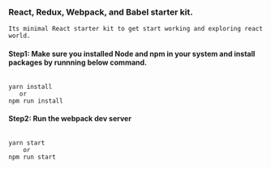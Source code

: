 ### React, Redux, Webpack, and Babel starter kit.
	Its minimal React starter kit to get start working and exploring react world.

#### Step1: Make sure you installed Node and npm in your system and install packages by runnning below command.

```

yarn install 
   or
npm run install
```

#### Step2: Run the webpack dev server 
```

yarn start 
	or 
npm run start 
```
